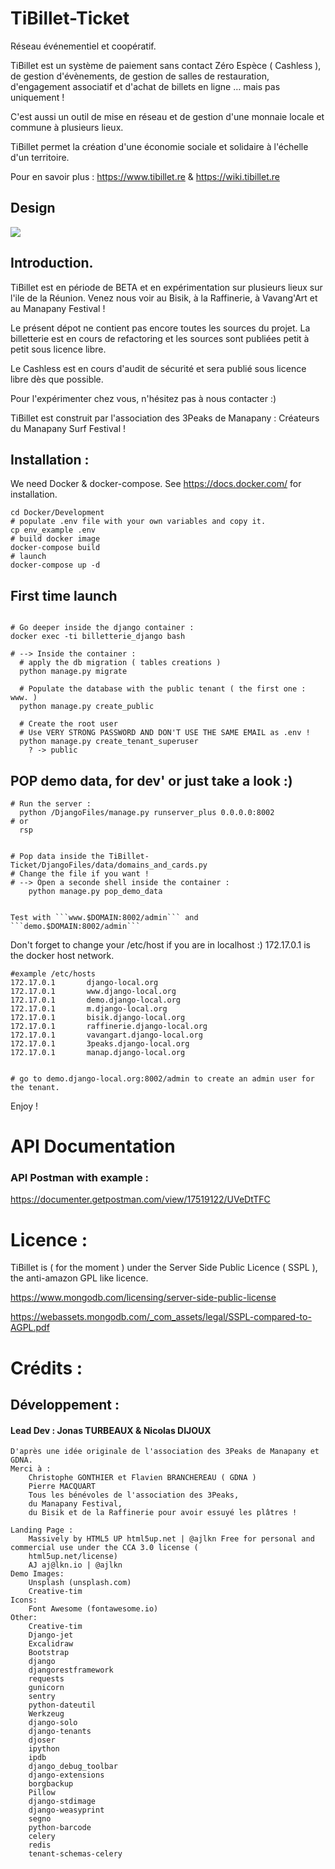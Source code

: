 # TiBillet-Ticket

Réseau événementiel et coopératif.

TiBillet est un système de paiement sans contact Zéro Espèce ( Cashless ), de gestion d'évènements, de gestion de salles
de restauration, d'engagement associatif et d'achat de billets en ligne … mais pas uniquement !

C'est aussi un outil de mise en réseau et de gestion d'une monnaie locale et commune à plusieurs lieux.

TiBillet permet la création d'une économie sociale et solidaire à l'échelle d'un territoire.

Pour en savoir plus : https://www.tibillet.re & https://wiki.tibillet.re

## Design 

![](Presentation/Design_Front_Ticket.svg)

## Introduction.

TiBillet est en période de BETA et en expérimentation sur plusieurs lieux sur l'ile de la Réunion. Venez nous voir au
Bisik, à la Raffinerie, à Vavang'Art et au Manapany Festival !

Le présent dépot ne contient pas encore toutes les sources du projet. La billetterie est en cours de refactoring et les
sources sont publiées petit à petit sous licence libre.

Le Cashless est en cours d'audit de sécurité et sera publié sous licence libre dès que possible.

Pour l'expérimenter chez vous, n'hésitez pas à nous contacter :)

TiBillet est construit par l'association des 3Peaks de Manapany : Créateurs du Manapany Surf Festival !

## Installation :

We need Docker & docker-compose. See https://docs.docker.com/ for installation.

```shell
cd Docker/Development
# populate .env file with your own variables and copy it.
cp env_example .env
# build docker image
docker-compose build
# launch 
docker-compose up -d
```

## First time launch

```shell

# Go deeper inside the django container :
docker exec -ti billetterie_django bash

# --> Inside the container :
  # apply the db migration ( tables creations )
  python manage.py migrate
  
  # Populate the database with the public tenant ( the first one : www. )
  python manage.py create_public
  
  # Create the root user
  # Use VERY STRONG PASSWORD AND DON'T USE THE SAME EMAIL as .env !
  python manage.py create_tenant_superuser
    ? -> public
```

## POP demo data, for dev' or just take a look :)

```shell
# Run the server :
  python /DjangoFiles/manage.py runserver_plus 0.0.0.0:8002
# or
  rsp
  
  
# Pop data inside the TiBillet-Ticket/DjangoFiles/data/domains_and_cards.py
# Change the file if you want !
# --> Open a seconde shell inside the container :
	python manage.py pop_demo_data


Test with ```www.$DOMAIN:8002/admin``` and ```demo.$DOMAIN:8002/admin```
```


Don't forget to change your /etc/host if you are in localhost :)
172.17.0.1 is the docker host network.

```
#example /etc/hosts
172.17.0.1       django-local.org
172.17.0.1       www.django-local.org
172.17.0.1       demo.django-local.org
172.17.0.1       m.django-local.org
172.17.0.1       bisik.django-local.org
172.17.0.1       raffinerie.django-local.org
172.17.0.1       vavangart.django-local.org
172.17.0.1       3peaks.django-local.org
172.17.0.1       manap.django-local.org


# go to demo.django-local.org:8002/admin to create an admin user for the tenant. 
```

Enjoy !

# API Documentation 

### API Postman with example :

https://documenter.getpostman.com/view/17519122/UVeDtTFC

# Licence :

TiBillet is ( for the moment ) under the Server Side Public Licence ( SSPL ), the anti-amazon GPL like licence.

https://www.mongodb.com/licensing/server-side-public-license

https://webassets.mongodb.com/_com_assets/legal/SSPL-compared-to-AGPL.pdf

# Crédits :

## Développement :

#### Lead Dev : Jonas TURBEAUX & Nicolas DIJOUX


	D'après une idée originale de l'association des 3Peaks de Manapany et GDNA.
	Merci à :
		Christophe GONTHIER et Flavien BRANCHEREAU ( GDNA )
		Pierre MACQUART
		Tous les bénévoles de l'association des 3Peaks, 
		du Manapany Festival, 
		du Bisik et de la Raffinerie pour avoir essuyé les plâtres !		

    Landing Page :
        Massively by HTML5 UP html5up.net | @ajlkn Free for personal and commercial use under the CCA 3.0 license (
        html5up.net/license)
        AJ aj@lkn.io | @ajlkn
	Demo Images:
		Unsplash (unsplash.com)
		Creative-tim
	Icons:
		Font Awesome (fontawesome.io)
	Other:
		Creative-tim
		Django-jet
		Excalidraw
		Bootstrap
		django
		djangorestframework
		requests
		gunicorn
		sentry
		python-dateutil
		Werkzeug
		django-solo
		django-tenants
		djoser
		ipython
		ipdb
		django_debug_toolbar
		django-extensions
		borgbackup
		Pillow
		django-stdimage
		django-weasyprint
		segno
		python-barcode
		celery
		redis
		tenant-schemas-celery        
